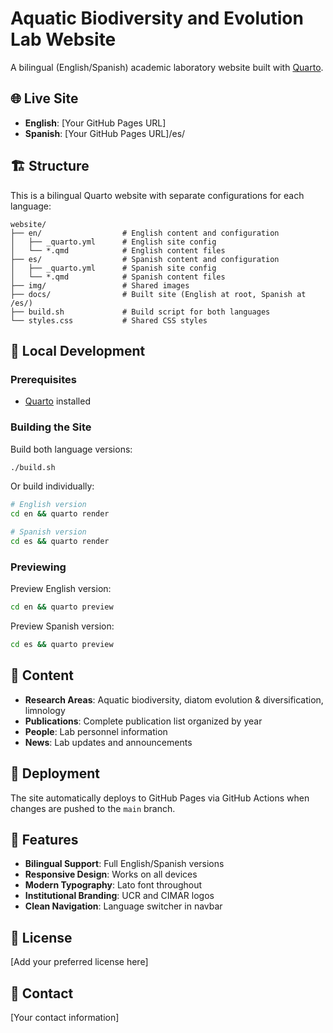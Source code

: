 # Aquatic Biodiversity and Evolution Lab Website

A bilingual (English/Spanish) academic laboratory website built with [Quarto](https://quarto.org/).

## 🌐 Live Site

- **English**: [Your GitHub Pages URL]
- **Spanish**: [Your GitHub Pages URL]/es/

## 🏗️ Structure

This is a bilingual Quarto website with separate configurations for each language:

```
website/
├── en/                  # English content and configuration
│   ├── _quarto.yml      # English site config
│   └── *.qmd            # English content files
├── es/                  # Spanish content and configuration  
│   ├── _quarto.yml      # Spanish site config
│   └── *.qmd            # Spanish content files
├── img/                 # Shared images
├── docs/                # Built site (English at root, Spanish at /es/)
├── build.sh             # Build script for both languages
└── styles.css           # Shared CSS styles
```

## 🔧 Local Development

### Prerequisites
- [Quarto](https://quarto.org/docs/get-started/) installed

### Building the Site

Build both language versions:
```bash
./build.sh
```

Or build individually:
```bash
# English version
cd en && quarto render

# Spanish version  
cd es && quarto render
```

### Previewing

Preview English version:
```bash
cd en && quarto preview
```

Preview Spanish version:
```bash
cd es && quarto preview
```

## 📄 Content

- **Research Areas**: Aquatic biodiversity, diatom evolution & diversification, limnology
- **Publications**: Complete publication list organized by year
- **People**: Lab personnel information
- **News**: Lab updates and announcements

## 🚀 Deployment

The site automatically deploys to GitHub Pages via GitHub Actions when changes are pushed to the `main` branch.

## 🎨 Features

- **Bilingual Support**: Full English/Spanish versions
- **Responsive Design**: Works on all devices
- **Modern Typography**: Lato font throughout
- **Institutional Branding**: UCR and CIMAR logos
- **Clean Navigation**: Language switcher in navbar

## 📝 License

[Add your preferred license here]

## 📧 Contact

[Your contact information]
